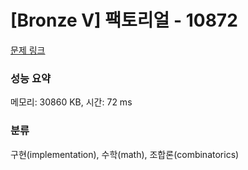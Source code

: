 # [Bronze V] 팩토리얼 - 10872 

[문제 링크](https://www.acmicpc.net/problem/10872) 

### 성능 요약

메모리: 30860 KB, 시간: 72 ms

### 분류

구현(implementation), 수학(math), 조합론(combinatorics)

